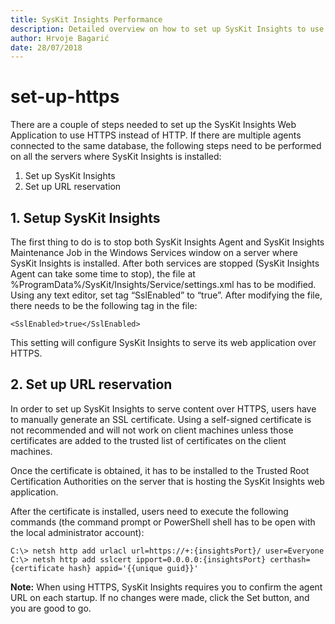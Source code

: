 ```yaml
---
title: SysKit Insights Performance
description: Detailed overview on how to set up SysKit Insights to use HTTPS.
author: Hrvoje Bagarić
date: 28/07/2018
---
```


# set-up-https

There are a couple of steps needed to set up the SysKit Insights Web Application to use HTTPS instead of HTTP. If there are multiple agents connected to the same database, the following steps need to be performed on all the servers where SysKit Insights is installed:

1. Set up SysKit Insights
2. Set up URL reservation 

## 1. Setup SysKit Insights

The first thing to do is to stop both SysKit Insights Agent and SysKit Insights Maintenance Job in the Windows Services window on a server where SysKit Insights is installed. After both services are stopped \(SysKit Insights Agent can take some time to stop\), the file at %ProgramData%/SysKit/Insights/Service/settings.xml has to be modified. Using any text editor, set tag “SslEnabled” to “true”. After modifying the file, there needs to be the following tag in the file:

```markup
<SslEnabled>true</SslEnabled>
```

This setting will configure SysKit Insights to serve its web application over HTTPS.

## 2. Set up URL reservation

In order to set up SysKit Insights to serve content over HTTPS, users have to manually generate an SSL certificate. Using a self-signed certificate is not recommended and will not work on client machines unless those certificates are added to the trusted list of certificates on the client machines.

Once the certificate is obtained, it has to be installed to the Trusted Root Certification Authorities on the server that is hosting the SysKit Insights web application.

After the certificate is installed, users need to execute the following commands \(the command prompt or PowerShell shell has to be open with the local administrator account\):

```text
C:\> netsh http add urlacl url=https://+:{insightsPort}/ user=Everyone
C:\> netsh http add sslcert ipport=0.0.0.0:{insightsPort} certhash={certificate hash} appid='{{unique guid}}'
```

**Note:** When using HTTPS, SysKit Insights requires you to confirm the agent URL on each startup. If no changes were made, click the Set button, and you are good to go.

